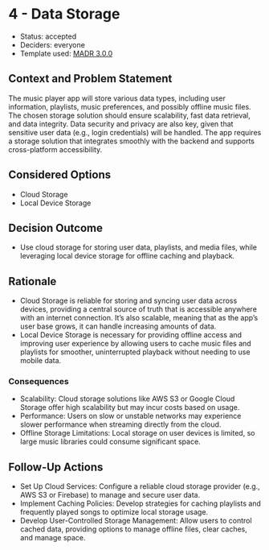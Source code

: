 # 4 - Data Storage

* Status: accepted 
* Deciders: everyone 
* Template used: [MADR 3.0.0](https://adr.github.io/madr/) 


## Context and Problem Statement

The music player app will store various data types, including user information, playlists, music preferences, and possibly offline music files. The chosen storage solution should ensure scalability, fast data retrieval, and data integrity. Data security and privacy are also key, given that sensitive user data (e.g., login credentials) will be handled. The app requires a storage solution that integrates smoothly with the backend and supports cross-platform accessibility.

## Considered Options

* Cloud Storage  
* Local Device Storage  

## Decision Outcome

* Use cloud storage for storing user data, playlists, and media files, while leveraging local device storage for offline caching and playback.

## Rationale

* Cloud Storage is reliable for storing and syncing user data across devices, providing a central source of truth that is accessible anywhere with an internet connection. It’s also scalable, meaning that as the app’s user base grows, it can handle increasing amounts of data. 
* Local Device Storage is necessary for providing offline access and improving user experience by allowing users to cache music files and playlists for smoother, uninterrupted playback without needing to use mobile data. 

### Consequences 

* Scalability: Cloud storage solutions like AWS S3 or Google Cloud Storage offer high scalability but may incur costs based on usage. 
* Performance: Users on slow or unstable networks may experience slower performance when streaming directly from the cloud. 
* Offline Storage Limitations: Local storage on user devices is limited, so large music libraries could consume significant space. 

## Follow-Up Actions

* Set Up Cloud Services: Configure a reliable cloud storage provider (e.g., AWS S3 or Firebase) to manage and secure user data. 
* Implement Caching Policies: Develop strategies for caching playlists and frequently played songs to optimize local storage usage. 
* Develop User-Controlled Storage Management: Allow users to control cached data, providing options to manage offline files, clear caches, and manage space. 